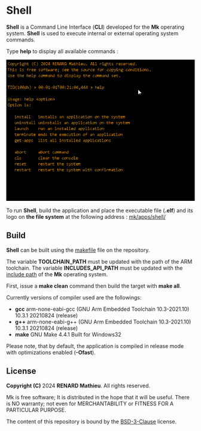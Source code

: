 # Shell

**Shell** is a Command Line Interface (**CLI**) developed for the **Mk** 
operating system.
**Shell** is used to execute internal or external operating system commands.

Type **help** to display all available commands :

![shell](Screenshots/screenshot_shell.bmp "shell")

To run **Shell**, build the application and place the executable file (**.elf**) 
and its logo on **the file system** at the following address : 
[mk/apps/shell/](https://github.com/MkSoft-MacLewis/Mk/tree/main/Mk/Storage/mk/apps/shell)

## Build

**Shell** can be built using the [makefile](Shell/Make/makefile) file on the 
repository.

The variable **TOOLCHAIN_PATH** must be updated with the path of the ARM
toolchain.
The variable **INCLUDES_API_PATH** must be updated with the 
[include path](https://github.com/MkSoft-MacLewis/Mk/tree/main/Mk/Includes) of 
the **Mk** operating system.

First, issue a **make clean** command then build the target with **make all**.

Currently versions of compiler used are the followings:

- **gcc** arm-none-eabi-gcc (GNU Arm Embedded Toolchain 10.3-2021.10) 10.3.1 
  20210824 (release)
- **g++** arm-none-eabi-g++ (GNU Arm Embedded Toolchain 10.3-2021.10) 10.3.1 
  20210824 (release)
- **make** GNU Make 4.4.1 Built for Windows32

Please note, that by default, the application is compiled in release mode with 
optimizations enabled (**-Ofast**).

## License

**Copyright (C)** 2024 **RENARD Mathieu**. All rights reserved.

Mk is free software; It is distributed in the hope that it will be useful.
There is NO warranty; not even for MERCHANTABILITY or 
FITNESS FOR A PARTICULAR PURPOSE.

The content of this repository is bound by the [BSD-3-Clause](LICENSE) license.


